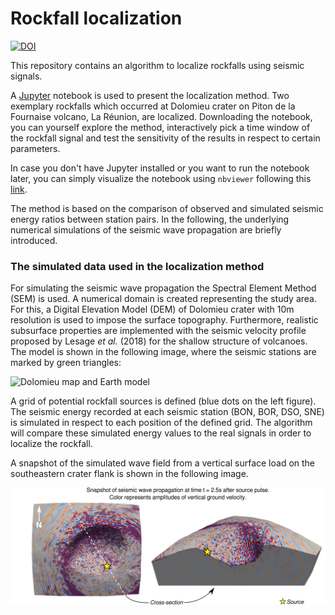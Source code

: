 # Rockfall localization

[![DOI](https://zenodo.org/badge/217347142.svg)](https://zenodo.org/badge/latestdoi/217347142)

This repository contains an algorithm to localize rockfalls using seismic signals. 

A [Jupyter](https://jupyter.org/) notebook is used to present the localization method. Two exemplary rockfalls which occurred at Dolomieu crater on Piton de la Fournaise volcano, La Réunion, are localized. Downloading the notebook, you can yourself explore the method, interactively pick a time window of the rockfall signal and test the sensitivity of the results in respect to certain parameters. 

In case you don't have Jupyter installed or you want to run the notebook later, you can simply visualize the notebook using `nbviewer` following this [link](https://nbviewer.jupyter.org/github/Jubeku/RF_localization/blob/master/localize.ipynb).
    
The method is based on the comparison of observed and simulated seismic energy ratios between station pairs. In the following, the underlying numerical simulations of the seismic wave propagation are briefly introduced. 

### The simulated data used in the localization method

For simulating the seismic wave propagation the Spectral Element Method (SEM) is used. A numerical domain is created representing the study area. For this, a Digital Elevation Model (DEM) of Dolomieu crater with 10m resolution is used to impose the surface topography. Furthermore, realistic subsurface properties are implemented with the seismic velocity profile proposed by Lesage *et al.* (2018) for the shallow structure of volcanoes. The model is shown in the following image, where the seismic stations are marked by green triangles:

![Dolomieu map and Earth model](images/map_model.png)

A grid of potential rockfall sources is defined (blue dots on the left figure). The seismic energy recorded at each seismic station (BON, BOR, DSO, SNE) is simulated in respect to each position of the defined grid. The algorithm will compare these simulated energy values to the real signals in order to localize the rockfall.

A snapshot of the simulated wave field from a vertical surface load on the southeastern crater flank is shown in the following image. 

![Simulation snapshots](images/snaps.png)
